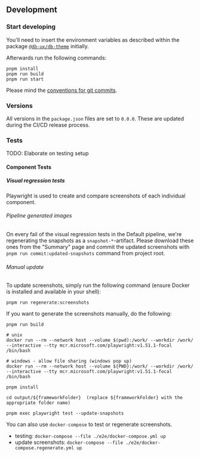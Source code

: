 ## Development

### Start developing

You'll need to insert the environment variables as described within the package [`@db-ux/db-theme`](https://www.npmjs.com/package/@db-ux/db-theme) initially.

Afterwards run the following commands:

```shell
pnpm install
pnpm run build
pnpm run start
```

Please mind the [conventions for git commits](/docs/conventions.md#user-content-git-commits-conventions).

### Versions

All versions in the `package.json` files are set to `0.0.0`. These are updated during the CI/CD release process.

### Tests

TODO: Elaborate on testing setup

#### Component Tests

##### Visual regression tests

Playwright is used to create and compare screenshots of each individual component.

###### Pipeline generated images

On every fail of the visual regression tests in the Default pipeline, we're regenerating the snapshots as a `snapshot-*`-artifact. Please download these ones from the "Summary" page and commit the updated screenshots with `pnpm run commit:updated-snapshots` command from project root.

###### Manual update

To update screenshots, simply run the following command (ensure Docker is installed and available in your shell):

```shell
pnpm run regenerate:screenshots
```

If you want to generate the screenshots manually, do the following:

```shell
pnpm run build

# unix
docker run --rm --network host --volume $(pwd):/work/ --workdir /work/ --interactive --tty mcr.microsoft.com/playwright:v1.51.1-focal /bin/bash

# windows - allow file sharing (windows pop up)
docker run --rm --network host --volume ${PWD}:/work/ --workdir /work/ --interactive --tty mcr.microsoft.com/playwright:v1.51.1-focal /bin/bash

pnpm install

cd output/${frameworkFolder}  (replace ${frameworkFolder} with the appropriate folder name)

pnpm exec playwright test --update-snapshots
```

You can also use `docker-compose` to test or regenerate screenshots.

- testing: `docker-compose --file ./e2e/docker-compose.yml up`
- update screenshots: `docker-compose --file ./e2e/docker-compose.regenerate.yml up`
